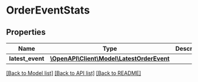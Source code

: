 # OrderEventStats

## Properties
Name | Type | Description | Notes
------------ | ------------- | ------------- | -------------
**latest_event** | [**\OpenAPI\Client\Model\LatestOrderEvent**](LatestOrderEvent.md) |  | [optional] 

[[Back to Model list]](../README.md#documentation-for-models) [[Back to API list]](../README.md#documentation-for-api-endpoints) [[Back to README]](../README.md)


